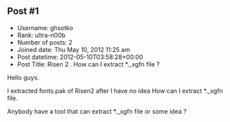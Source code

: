 ## Post #1
- Username: ghsotko
- Rank: ultra-n00b
- Number of posts: 2
- Joined date: Thu May 10, 2012 11:25 am
- Post datetime: 2012-05-10T03:58:28+00:00
- Post Title: Risen 2 .  How can I extract  *._xgfn  file ?

Hello guys. 

I extracted fonts.pak of Risen2 after I have no idea How can I extract  *._xgfn file.

Anybody have a tool that can extract *._xgfn file or some idea ?
